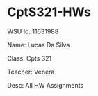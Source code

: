 # CptS321-HWs

WSU Id: 11631988

Name: Lucas Da Silva

Class: Cpts 321

Teacher: Venera

Desc: All HW Assignments
